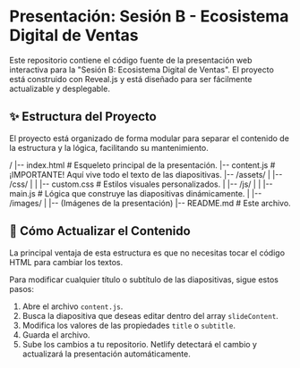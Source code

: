 # Presentación: Sesión B - Ecosistema Digital de Ventas

Este repositorio contiene el código fuente de la presentación web interactiva para la "Sesión B: Ecosistema Digital de Ventas". El proyecto está construido con Reveal.js y está diseñado para ser fácilmente actualizable y desplegable.

## ✨ Estructura del Proyecto

El proyecto está organizado de forma modular para separar el contenido de la estructura y la lógica, facilitando su mantenimiento.

/
|-- index.html          # Esqueleto principal de la presentación.
|-- content.js          # ¡IMPORTANTE! Aquí vive todo el texto de las diapositivas.
|-- /assets/
|   |-- /css/
|   |   |-- custom.css  # Estilos visuales personalizados.
|   |-- /js/
|   |   |-- main.js     # Lógica que construye las diapositivas dinámicamente.
|   |-- /images/
|       |-- (Imágenes de la presentación)
|-- README.md           # Este archivo.

## 🚀 Cómo Actualizar el Contenido

La principal ventaja de esta estructura es que no necesitas tocar el código HTML para cambiar los textos.

Para modificar cualquier título o subtítulo de las diapositivas, sigue estos pasos:

1.  Abre el archivo `content.js`.
2.  Busca la diapositiva que deseas editar dentro del array `slideContent`.
3.  Modifica los valores de las propiedades `title` o `subtitle`.
4.  Guarda el archivo.
5.  Sube los cambios a tu repositorio. Netlify detectará el cambio y actualizará la presentación automáticamente.